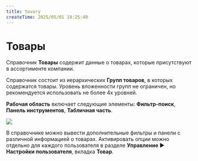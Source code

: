 ```yaml
---
title: tovary
createTime: 2025/05/01 19:25:40
---
```

# Товары

Справочник **Товары** содержит данные о товарах, которые присутствуют в ассортименте компании.

Справочник состоит из иерархических **Групп товаров**, в которых содержатся товары. Уровень вложенности групп не ограничен, но рекомендуется использовать не более 4х уровней.

**Рабочая область** включает следующие элементы: **Фильтр-поиск**, **Панель инструментов**, **Табличная часть**.



![](Aspose.Words.83ab1c44-6b28-430a-a5f2-4d9e6ba1abd4.874.png)

В справочнике можно вывести дополнительные фильтры и панели с различной информацией о товарах. Активировать опции можно отдельно для каждого пользователя в разделе **Управление ► Настройки пользователя**, вкладка **Товар**.